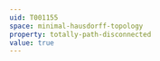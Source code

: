 ```yaml
---
uid: T001155
space: minimal-hausdorff-topology
property: totally-path-disconnected
value: true
---
```

